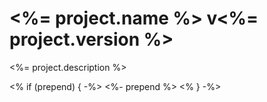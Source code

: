 # <%= project.name %> v<%= project.version %>

<%= project.description %>


<% if (prepend) { -%>
<%- prepend %>
<% } -%>

